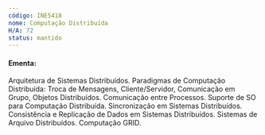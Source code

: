 ```yaml
---
código: INE5418
nome: Computação Distribuída
H/A: 72
status: mantido
---
```


#### Ementa:
Arquitetura de Sistemas Distribuídos. Paradigmas de Computação Distribuída: Troca de Mensagens, Cliente/Servidor, Comunicação em Grupo, Objetos Distribuídos. Comunicação entre Processos. Suporte de SO para Computação Distribuída. Sincronização em Sistemas Distribuídos. Consistência e Replicação de Dados em Sistemas Distribuídos. Sistemas de Arquivo Distribuídos. Computação GRID.

